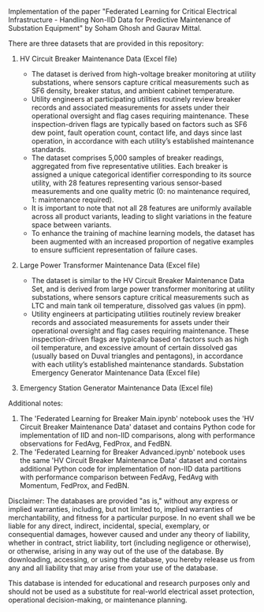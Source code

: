 Implementation of the paper "Federated Learning for Critical Electrical Infrastructure - Handling Non-IID Data for Predictive Maintenance of Substation Equipment" by Soham Ghosh and Gaurav Mittal.

There are three datasets that are provided in this repository:

1. HV Circuit Breaker Maintenance Data (Excel file)

    -   The dataset is derived from high-voltage breaker monitoring at utility substations, where sensors capture critical measurements such as SF6 density, breaker status, and ambient cabinet temperature.
    -   Utility engineers at participating utilities routinely review breaker records and associated measurements for assets under their operational oversight and flag cases requiring maintenance. These inspection-driven flags are typically based on factors such as SF6 dew point, fault operation count, contact life, and days since last operation, in accordance with each utility’s established maintenance standards.
    -   The dataset comprises 5,000 samples of breaker readings, aggregated from five representative utilities. Each breaker is assigned a unique categorical identifier corresponding to its source utility, with 28 features representing various sensor-based measurements and one quality metric (0: no maintenance required, 1: maintenance required).
    -   It is important to note that not all 28 features are uniformly available across all product variants, leading to slight variations in the feature space between variants.
    -   To enhance the training of machine learning models, the dataset has been augmented with an increased proportion of negative examples to ensure sufficient representation of failure cases.

2. Large Power Transformer Maintenance Data (Excel file)

    -   The dataset is similar to the HV Circuit Breaker Maintenance Data Set, and is derived from large power transformer monitoring at utility substations, where sensors capture critical measurements such as LTC and main tank oil temperature, dissolved gas values (in ppm).
    -   Utility engineers at participating utilities routinely review breaker records and associated measurements for assets under their operational oversight and flag cases requiring maintenance. These inspection-driven flags are typically based on factors such as high oil temperature, and excessive amount of certain dissolved gas (usually based on Duval triangles and pentagons), in accordance with each utility’s established maintenance standards.
Substation Emergency Generator Maintenance Data (Excel file)


3. Emergency Station Generator Maintenance Data (Excel file)

Additional notes: 

1. The 'Federated Learning for Breaker Main.ipynb' notebook uses the 'HV Circuit Breaker Maintenance Data' dataset and contains Python code for implementation of IID and non-IID comparisons, along with performance observations for FedAvg, FedProx, and FedBN.
2. The 'Federated Learning for Breaker Advanced.ipynb' notebook uses the same 'HV Circuit Breaker Maintenance Data' dataset and contains additional Python code for implementation of non-IID data partitions  with performance comparison between FedAvg, FedAvg with Momentum, FedProx, and FedBN.

Disclaimer:
The databases are provided "as is," without any express or implied warranties, including, but not limited to, implied warranties of merchantability, and fitness for a particular purpose. In no event shall we be liable for any direct, indirect, incidental, special, exemplary, or consequential damages, however caused and under any theory of liability, whether in contract, strict liability, tort (including negligence or otherwise), or otherwise, arising in any way out of the use of the database. By downloading, accessing, or using the database, you hereby release us from any and all liability that may arise from your use of the database. 

This database is intended for educational and research purposes only and should not be used as a substitute for real-world electrical asset protection, operational decision-making, or maintenance planning.
